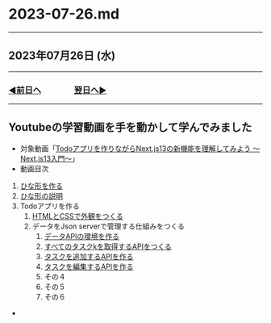 # 2023-07-26.md

---

## 2023年07月26日 (水)

---

### [◀️前日へ](https://github.com/yuasys/chatty-journal/blob/main/2023/07/2023-07-25.md)&emsp;&emsp;&emsp;&emsp;[翌日へ▶️](https://github.com/yuasys/chatty-journal/blob/main/2023/07/2023-07-27.md)

---

## Youtubeの学習動画を手を動かして学んでみました

- 対象動画「[Todoアプリを作りながらNext.js13の新機能を理解してみよう ～Next.js13入門～](https://youtu.be/VcMW2C9VNtI?t=0)」
- 動画目次
1. [ひな形を作る](https://youtu.be/VcMW2C9VNtI?t=77)
2. [ひな形の説明](https://youtu.be/VcMW2C9VNtI?t=139)
3. Todoアプリを作る
    1. [HTMLとCSSで外観をつくる](https://youtu.be/VcMW2C9VNtI?t=256)
    2. データをJson serverで管理する仕組みをつくる
        1. [データAPIの環境を作る](https://youtu.be/VcMW2C9VNtI?t=843)
        2. [すべてのタスクkを取得するAPIをつくる](https://youtu.be/VcMW2C9VNtI?t=1094)
        3. [タスクを追加するAPIを作る](https://youtu.be/VcMW2C9VNtI?t=1766)
        3. [タスクを編集するAPIを作る](https://youtu.be/VcMW2C9VNtI?t=2137)
        4. その４
        5. その５
        6. その６
 - 

